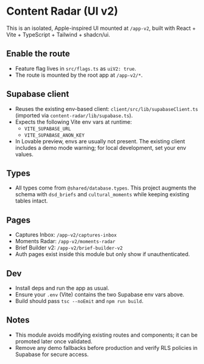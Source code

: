 # Content Radar (UI v2)

This is an isolated, Apple-inspired UI mounted at `/app-v2`, built with React + Vite + TypeScript + Tailwind + shadcn/ui.

## Enable the route
- Feature flag lives in `src/flags.ts` as `uiV2: true`.
- The route is mounted by the root app at `/app-v2/*`.

## Supabase client
- Reuses the existing env-based client: `client/src/lib/supabaseClient.ts` (imported via `content-radar/lib/supabase.ts`).
- Expects the following Vite env vars at runtime:
  - `VITE_SUPABASE_URL`
  - `VITE_SUPABASE_ANON_KEY`
- In Lovable preview, envs are usually not present. The existing client includes a demo mode warning; for local development, set your env values.

## Types
- All types come from `@shared/database.types`. This project augments the schema with `dsd_briefs` and `cultural_moments` while keeping existing tables intact.

## Pages
- Captures Inbox: `/app-v2/captures-inbox`
- Moments Radar: `/app-v2/moments-radar`
- Brief Builder v2: `/app-v2/brief-builder-v2`
- Auth pages exist inside this module but only show if unauthenticated.

## Dev
- Install deps and run the app as usual.
- Ensure your `.env` (Vite) contains the two Supabase env vars above.
- Build should pass `tsc --noEmit` and `npm run build`.

## Notes
- This module avoids modifying existing routes and components; it can be promoted later once validated.
- Remove any demo fallbacks before production and verify RLS policies in Supabase for secure access.
